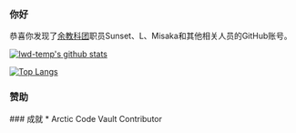 ### 你好
恭喜你发现了[余教科团](https://github.com/lwd-temp/about-lwd-temp)职员Sunset、L、Misaka和其他相关人员的GitHub账号。

[![lwd-temp's github stats](https://github-readme-stats-git-master.lwd-temp.vercel.app/api?username=lwd-temp&show_icons=true)](https://github.com/anuraghazra/github-readme-stats)

[![Top Langs](https://github-readme-stats-git-master.lwd-temp.vercel.app/api/top-langs/?username=lwd-temp)](https://github.com/anuraghazra/github-readme-stats)
### 赞助
<html>
<link rel="stylesheet" href="./afdian-card.min.css" />
<script src="./afdian-card.min.js"></script>
<div id="afdian"></div>
<script>afdian("afdian","lwd-temp");</script>
</html>
### 成就
* Arctic Code Vault Contributor
